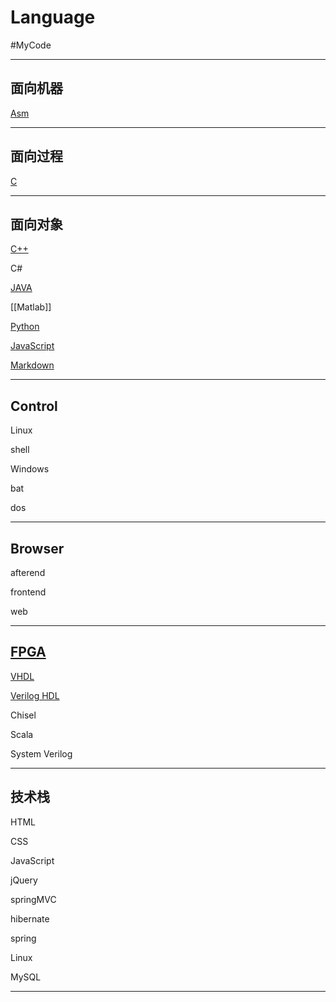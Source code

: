 # Language
#MyCode

---
## 面向机器

[Asm](笔记本/MyCode/汇编%20a94ed/Asm.md)

---
## 面向过程

[C](笔记本/runboo/C.md)

---
## 面向对象

[C++](笔记本/runboo/C++.md)

C#

[JAVA](笔记本/runboo/JAVA.md)

[[Matlab]]

[Python](笔记本/runboo/Python.md)

[JavaScript](笔记本/runboo/JavaScript.md)

[Markdown](笔记本/MyCode/Markdown.md)

---
## Control

Linux

shell

Windows

bat

dos

---
## Browser

afterend

frontend

web

---
## [FPGA](笔记本/技术笔记/集成电路%209e4a4/芯片设计/FPGA.md)

[VHDL](笔记本/技术笔记/集成电路%209e4a4/芯片设计/FPGA/VHDL.md)

[Verilog HDL](笔记本/技术笔记/集成电路%209e4a4/芯片设计/FPGA/Verilog%20HDL.md)

Chisel

Scala

System Verilog

---
## 技术栈
    
HTML

CSS

JavaScript

jQuery

springMVC

hibernate

spring

Linux

MySQL

---